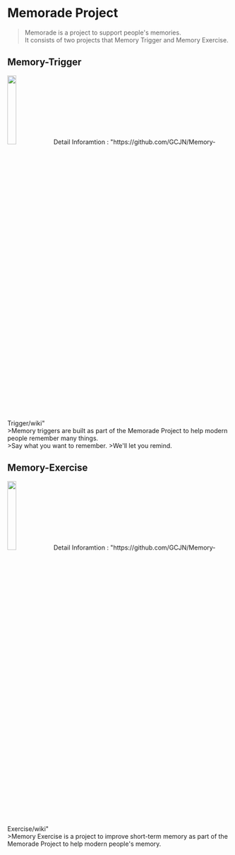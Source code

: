 
# Memorade Project
>Memorade is a project to support people's memories. <br/>
It consists of two projects that Memory Trigger and Memory Exercise. 

## Memory-Trigger
<img src="https://user-images.githubusercontent.com/23079095/41202754-785376e0-6d08-11e8-969c-19df7ad96367.png" width="20%">
Detail Inforamtion : "https://github.com/GCJN/Memory-Trigger/wiki"<br/>
>Memory triggers are built as part of the Memorade Project to help modern people remember many things.<br/>
>Say what you want to remember. 
>We'll let you remind.

## Memory-Exercise
<img src="https://user-images.githubusercontent.com/23079095/41202755-787af13e-6d08-11e8-8226-28623f29282a.png" width="20%">
Detail Inforamtion : "https://github.com/GCJN/Memory-Exercise/wiki"<br/>
>Memory Exercise is a project to improve short-term memory as part of the Memorade Project to help modern people's memory. 
